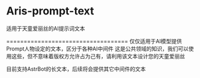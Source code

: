 # Aris-prompt-text
适用于天童爱丽丝的AI提示词文本

===================================
仅仅适用于AI模型提供Prompt人物设定的文本，区分于各种AI中间件
这是公共领域的知识，我们可以使用这些，但不意味着版权方允许占为己有，请利用该文本设计您的天童爱丽丝

目前支持AstrBot的长文本，后续将会提供其它中间件的文本
